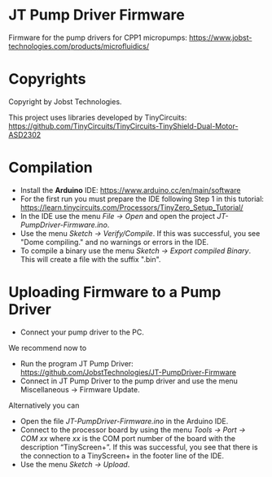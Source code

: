 # JT Pump Driver Firmware

Firmware for the pump drivers for CPP1 micropumps: https://www.jobst-technologies.com/products/microfluidics/

# Copyrights

Copyright by Jobst Technologies.

This project uses libraries developed by TinyCircuits: https://github.com/TinyCircuits/TinyCircuits-TinyShield-Dual-Motor-ASD2302

# Compilation

- Install the **Arduino** IDE: https://www.arduino.cc/en/main/software
- For the first run you must prepare the IDE following Step 1 in this tutorial:
https://learn.tinycircuits.com/Processors/TinyZero_Setup_Tutorial/
- In the IDE use the menu *File → Open* and open the project *JT-PumpDriver-Firmware.ino*.
- Use the menu *Sketch → Verify/Compile*. If this was successful, you see "Dome compiling." and no warnings or errors in the IDE.
- To compile a binary use the menu *Sketch → Export compiled Binary*. This will create a file with the suffix ".bin".

# Uploading Firmware to a Pump Driver

- Connect your pump driver to the PC.

We recommend now to
- Run the program JT Pump Driver: https://github.com/JobstTechnologies/JT-PumpDriver-Firmware
- Connect in JT Pump Driver to the pump driver and use the menu Miscellaneous → Firmware Update.

Alternatively you can
- Open the file *JT-PumpDriver-Firmware.ino* in the Arduino IDE.
- Connect to the processor board by using the menu *Tools → Port → COM xx* where *xx* is the COM port number of the board with the description “TinyScreen+”. If this was successful, you see that there is the connection to a TinyScreen+ in the footer line of the IDE.
- Use the menu *Sketch → Upload*.
